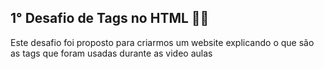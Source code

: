 ## 1° Desafio de Tags no HTML 🧑‍💻

Este desafio foi proposto para criarmos um website explicando o que são as tags que foram usadas durante as video aulas

